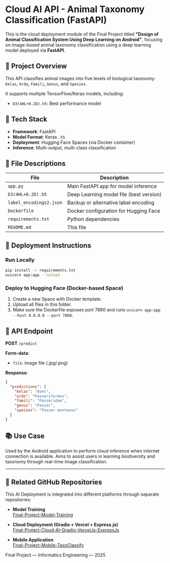 # Cloud AI API - Animal Taxonomy Classification (FastAPI)

This is the cloud deployment module of the Final Project titled **"Design of Animal Classification System Using Deep Learning on Android"**, focusing on image-based animal taxonomy classification using a deep learning model deployed via **FastAPI**.

## 🧠 Project Overview

This API classifies animal images into five levels of biological taxonomy: `Kelas`, `Ordo`, `Famili`, `Genus`, and `Spesies`.

It supports multiple TensorFlow/Keras models, including:
- `D3(4HL+0.2D).h5`: Best performance model

## 🔧 Tech Stack

- **Framework**: FastAPI
- **Model Format**: Keras `.h5`
- **Deployment**: Hugging Face Spaces (via Docker container)
- **Inference**: Multi-output, multi-class classification

## 📁 File Descriptions

| File                        | Description |
|-----------------------------|-------------|
| `app.py`                   | Main FastAPI app for model inference |
| `D3(4HL+0.2D).h5`          | Deep Learning model file (best version) |
| `label_encodings2.json`    | Backup or alternative label encoding |
| `Dockerfile`               | Docker configuration for Hugging Face |
| `requirements.txt`         | Python dependencies |
| `README.md`                | This file |

## 🚀 Deployment Instructions

### Run Locally
```bash
pip install -r requirements.txt
uvicorn app:app --reload
```

### Deploy to Hugging Face (Docker-based Space)
1. Create a new Space with Docker template.
2. Upload all files in this folder.
3. Make sure the Dockerfile exposes port 7860 and runs `uvicorn app:app --host 0.0.0.0 --port 7860`.

## 🔄 API Endpoint

**POST** `/predict`

**Form-data**:
- `file`: image file (.jpg/.png)

**Response**:
```json
{
  "predictions": {
    "kelas": "Aves",
    "ordo": "Passeriformes",
    "famili": "Passeridae",
    "genus": "Passer",
    "spesies": "Passer montanus"
  }
}
```

## 📚 Use Case

Used by the Android application to perform cloud inference when internet connection is available. Aims to assist users in learning biodiversity and taxonomy through real-time image classification.

---

## 🔗 Related GitHub Repositories

This AI Deployment is integrated into different platforms through separate repositories:

- **Model Training**  
  [Final-Project-Model-Training](https://github.com/Keshinryan/Final-Project-Model-Training)

- **Cloud Deployment (Gradio + Vercel + Express.js)**  
  [Final-Project-Cloud-AI-Gradio-VercelJs-ExpressJs](https://github.com/Keshinryan/Final-Project-Cloud-AI-Gradio-VercelJs-ExpressJs)

- **Mobile Application**  
  [Final-Project-Mobile-TaxoClassify](https://github.com/Keshinryan/Final-Project-Mobile-TaxoClassify)
  
Final Project — Informatics Engineering — 2025
